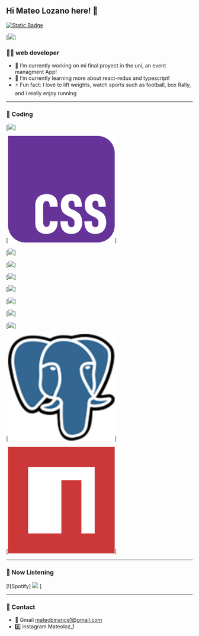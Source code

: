 ##  Hi Mateo Lozano here!  👋


[![Static Badge](https://img.shields.io/badge/follow%20me%20%20-%23000?style=flat-square&logo=instagram&logoSize=auto&label=Mateoloz_1&link=https%3A%2F%2Fwww.instagram.com%2Fmateoloz_1%2F)](https://www.instagram.com/mateoloz_1/)

[<img src=" https://media1.giphy.com/media/v1.Y2lkPTc5MGI3NjExMWluNWxtNDJsbTMyazhydWV6NWhva2VkZmh5em9nbjJkbzY5ajNlNiZlcD12MV9pbnRlcm5hbF9naWZfYnlfaWQmY3Q9Zw/3ohc10GA6j4XrLWzZK/giphy.gif">]

### 🧉🧉 web developer 


- 🔭 I’m currently working on mi final proyect in the uni, an event managment App!
- 🌱 I’m currently learning more about react-redux and typescript!
- ⚡ Fun fact: I love to lift weights, watch sports such as football, box Rally, and i really enjoy running

--- 
### 🧉 Coding 

[<img src="![image.png](https://raw.githubusercontent.com/github/explore/80688e429a7d4ef2fca1e82350fe8e3517d3494d/topics/html/html.png?size=48)">]

[<img src="https://raw.githubusercontent.com/github/explore/8144ae7e9ec2274bdb8f76bdbdb6e6509538c7a8/topics/css/css.png?size=48">]

[<img src="![image-2.png](https://raw.githubusercontent.com/github/explore/80688e429a7d4ef2fca1e82350fe8e3517d3494d/topics/javascript/javascript.png?size=48)">]

[<img src="![image-3.png](https://github.com/tailwindlabs.png?size=40)">]

[<img src="![image-4.png](https://raw.githubusercontent.com/github/explore/80688e429a7d4ef2fca1e82350fe8e3517d3494d/topics/react/react.png?size=48)">]

[<img src="![image-5.png](https://raw.githubusercontent.com/github/explore/80688e429a7d4ef2fca1e82350fe8e3517d3494d/topics/nodejs/nodejs.png?size=48)">]

[<img src="![image-6.png](https://raw.githubusercontent.com/github/explore/f3e22f0dca2be955676bc70d6214b95b13354ee8/topics/c/c.png?size=48)">]

[<img src="![image-7.png](https://raw.githubusercontent.com/github/explore/80688e429a7d4ef2fca1e82350fe8e3517d3494d/topics/express/express.png?size=48)">]

[<img src="![image-8.png](https://raw.githubusercontent.com/github/explore/80688e429a7d4ef2fca1e82350fe8e3517d3494d/topics/mysql/mysql.png?size=48)">]

[<img src="https://raw.githubusercontent.com/github/explore/80688e429a7d4ef2fca1e82350fe8e3517d3494d/topics/postgresql/postgresql.png?size=48">]

[<img src="https://raw.githubusercontent.com/github/explore/80688e429a7d4ef2fca1e82350fe8e3517d3494d/topics/npm/npm.png?size=48">]


---
### 🎵 Now Listening
[![Spotify] <img src="https://spotify-now-listening-ten.vercel.app/" width="350"> ]

---

### 📧 Contact

- 📧 Gmail mateobinance1@gmail.com
- #️⃣ instagram Mateoloz_1

